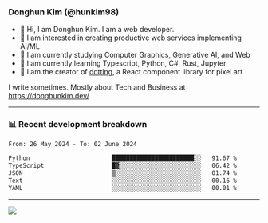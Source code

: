 ### Donghun Kim (@hunkim98)

- 👋 Hi, I am Donghun Kim. I am a web developer. 
- 🤔 I am interested in creating productive web services implementing AI/ML
- 🔭 I am currently studying Computer Graphics, Generative AI, and Web 
- 🌱 I am currently learning Typescript, Python, C#, Rust, Jupyter
- 🎨 I am the creator of [dotting](https://github.com/hunkim98/dotting), a React component library for pixel art

I write sometimes. Mostly about Tech and Business at https://donghunkim.dev/

---
### 📊 Recent development breakdown
<!--START_SECTION:waka-->

```txt
From: 26 May 2024 - To: 02 June 2024

Python                       ███████████████████████░░   91.67 %
TypeScript                   █▓░░░░░░░░░░░░░░░░░░░░░░░   06.42 %
JSON                         ▒░░░░░░░░░░░░░░░░░░░░░░░░   01.74 %
Text                         ░░░░░░░░░░░░░░░░░░░░░░░░░   00.16 %
YAML                         ░░░░░░░░░░░░░░░░░░░░░░░░░   00.01 %
```

<!--END_SECTION:waka-->
---

<!-- <div align='center'> -->
  <img align="center" src="https://github-readme-stats.vercel.app/api?username=hunkim98&theme=dark&show_icons=true"/>
<!-- </div> -->
<!--
**hunkim98/hunkim98** is a ✨ _special_ ✨ repository because its `README.md` (this file) appears on your GitHub profile.

Here are some ideas to get you started:

- 🔭 I’m currently working on ...
- 🌱 I’m currently learning ...
- 👯 I’m looking to collaborate on ...
- 🤔 I’m looking for help with ...
- 💬 Ask me about ...
- 📫 How to reach me: ...
- 😄 Pronouns: ...
- ⚡ Fun fact: ...
-->

